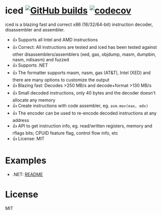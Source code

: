 # iced [![GitHub builds](https://github.com/joharasmus/iced/workflows/GitHub%20CI/badge.svg)](https://github.com/joharasmus/iced/actions) [![codecov](https://codecov.io/gh/joharasmus/iced/branch/master/graph/badge.svg)](https://codecov.io/gh/joharasmus/iced)

iced is a blazing fast and correct x86 (16/32/64-bit) instruction decoder, disassembler and assembler.

- 👍 Supports all Intel and AMD instructions
- 👍 Correct: All instructions are tested and iced has been tested against other disassemblers/assemblers (xed, gas, objdump, masm, dumpbin, nasm, ndisasm) and fuzzed
- 👍 Supports .NET
- 👍 The formatter supports masm, nasm, gas (AT&T), Intel (XED) and there are many options to customize the output
- 👍 Blazing fast: Decodes >250 MB/s and decode+format >130 MB/s
- 👍 Small decoded instructions, only 40 bytes and the decoder doesn't allocate any memory
- 👍 Create instructions with code assembler, eg. `asm.mov(eax, edx)`
- 👍 The encoder can be used to re-encode decoded instructions at any address
- 👍 API to get instruction info, eg. read/written registers, memory and rflags bits; CPUID feature flag, control flow info, etc
- 👍 License: MIT

# Examples

- .NET: [README](https://github.com/joharasmus/iced/blob/master/src/csharp/Intel/README.md)

# License

MIT
